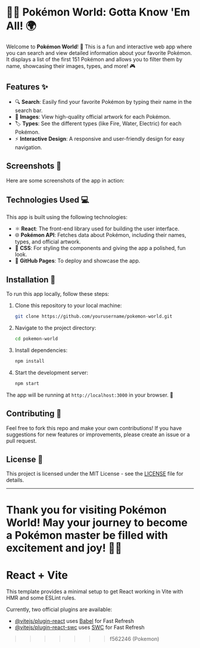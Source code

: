 
# 🦸‍♂️ Pokémon World: Gotta Know 'Em All! 🌍

Welcome to **Pokémon World**! 🌟 This is a fun and interactive web app where you can search and view detailed information about your favorite Pokémon. It displays a list of the first 151 Pokémon and allows you to filter them by name, showcasing their images, types, and more! 🎮

## Features ✨

- 🔍 **Search**: Easily find your favorite Pokémon by typing their name in the search bar.
- 📸 **Images**: View high-quality official artwork for each Pokémon.
- 🏷️ **Types**: See the different types (like Fire, Water, Electric) for each Pokémon.
- ⚡ **Interactive Design**: A responsive and user-friendly design for easy navigation.

## Screenshots 📸

Here are some screenshots of the app in action:



## Technologies Used 💻

This app is built using the following technologies:

- ⚛️ **React**: The front-end library used for building the user interface.
- 🌐 **Pokémon API**: Fetches data about Pokémon, including their names, types, and official artwork.
- 💅 **CSS**: For styling the components and giving the app a polished, fun look.
- 🚀 **GitHub Pages**: To deploy and showcase the app.

## Installation 🔧

To run this app locally, follow these steps:

1. Clone this repository to your local machine:
    ```bash
    git clone https://github.com/yourusername/pokemon-world.git
    ```

2. Navigate to the project directory:
    ```bash
    cd pokemon-world
    ```

3. Install dependencies:
    ```bash
    npm install
    ```

4. Start the development server:
    ```bash
    npm start
    ```

The app will be running at `http://localhost:3000` in your browser. 🚀

## Contributing 🤝

Feel free to fork this repo and make your own contributions! If you have suggestions for new features or improvements, please create an issue or a pull request. 

## License 📜

This project is licensed under the MIT License - see the [LICENSE](LICENSE) file for details.

---

Thank you for visiting **Pokémon World**! May your journey to become a Pokémon master be filled with excitement and joy! 🎉🐾
=======
# React + Vite

This template provides a minimal setup to get React working in Vite with HMR and some ESLint rules.

Currently, two official plugins are available:

- [@vitejs/plugin-react](https://github.com/vitejs/vite-plugin-react/blob/main/packages/plugin-react/README.md) uses [Babel](https://babeljs.io/) for Fast Refresh
- [@vitejs/plugin-react-swc](https://github.com/vitejs/vite-plugin-react-swc) uses [SWC](https://swc.rs/) for Fast Refresh
>>>>>>> f562246 (Pokemon)

